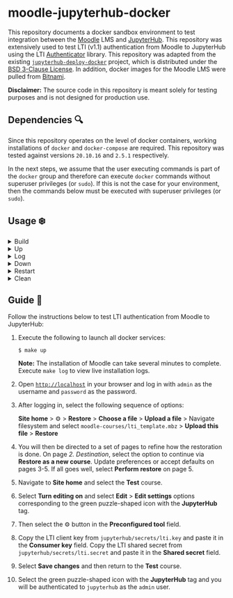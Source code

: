# moodle-jupyterhub-docker

This repository documents a docker sandbox environment to test integration between the [Moodle](https://moodle.org/) LMS and [JupyterHub](https://jupyter.org/hub). This repository was extensively used to test LTI (v1.1) authentication from Moodle to JupyterHub using the LTI [Authenticator](https://github.com/jupyterhub/ltiauthenticator) library. This repository was adapted from the existing [`jupyterhub-deploy-docker`](https://github.com/jupyterhub/jupyterhub-deploy-docker) project, which is distributed under the [BSD 3-Clause License](THIRD_PARTY_NOTICES). In addition, docker images for the Moodle LMS were pulled from [Bitnami](https://hub.docker.com/u/bitnami). 

**Disclaimer:** The source code in this repository is meant solely for testing purposes and is not designed for production use.

## Dependencies :mag:

Since this repository operates on the level of docker containers, working installations of `docker` and `docker-compose` are required. This repository was tested against versions `20.10.16` and `2.5.1` respectively.

In the next steps, we assume that the user executing commands is part of the `docker` group and therefore can execute `docker` commands without superuser privileges (or `sudo`). If this is not the case for your environment, then the commands below must be executed with superuser privileges (or `sudo`).

## Usage :snowflake:

<details><summary>Build</summary><p> 

To build relevant docker images, networks, volumes and generate secret data, simply execute:

```
$ make build
```

The following will be generated and dumped as files in `jupyterhub/secrets/`:

1. A randomly generated `postgres` password for the `jupyterhub` database
2. A randomly generated LTI client key and shared secret
3. An admins file for granting administrative rights to the `admin` user

</p></details>
<details><summary>Up</summary><p> 

To create and start relevant containers, simply execute:

```
$ make up
```

This will detach as a background process and it can take several minutes for the installation of Moodle to finish. Open [`http://localhost`](http://localhost) in your browser to access the Moodle UI.

</p></details>
<details><summary>Log</summary><p> 

To view logs from launched docker containers, simply execute:

```
$ make log
```

</p></details>
<details><summary>Down</summary><p> 

To stop and remove previously created docker containers and networks, simply execute:

```
$ make down
```

</p></details>
<details><summary>Restart</summary><p> 

To restart all containers, simply execute:

```
$ make restart
```

**Note:** This will stop/remove all containers and rebuild images from scratch. This is useful for testing changes in configurations.

</p></details>
<details><summary>Clean</summary><p> 

To stop and remove previously created docker containers, networks, volumes and secret data, simply execute:

```
$ make clean
```

</p></details>

## Guide :book:

Follow the instructions below to test LTI authentication from Moodle to JupyterHub:

1. Execute the following to launch all docker services:

    ```
    $ make up
    ```

    **Note:** The installation of Moodle can take several minutes to complete. Execute `make log` to view live installation logs.

2. Open [`http://localhost`](http://localhost) in your browser and log in with `admin` as the username and `password` as the password.

3. After logging in, select the following sequence of options:

    **Site home** > :gear: > **Restore** > **Choose a file** > **Upload a file** > Navigate filesystem and select `moodle-courses/lti_template.mbz` > **Upload this file** > **Restore**
    
4. You will then be directed to a set of pages to refine how the restoration is done. On page *2. Destination*, select the option to continue via **Restore as a new course**. Update preferences or accept defaults on pages 3-5. If all goes well, select **Perform restore** on page 5.

5. Navigate to **Site home** and select the **Test** course. 

6. Select **Turn editing on** and select **Edit** > **Edit settings** options corresponding to the green puzzle-shaped icon with the **JupyterHub** tag.

7. Then select the :gear: button in the **Preconfigured tool** field.

8. Copy the LTI client key from `jupyterhub/secrets/lti.key` and paste it in the **Consumer key** field. Copy the LTI shared secret from `jupyterhub/secrets/lti.secret` and paste it in the **Shared secret** field.

9. Select **Save changes** and then return to the **Test** course.

10. Select the green puzzle-shaped icon with the **JupyterHub** tag and you will be authenticated to `jupyterhub` as the `admin` user.
